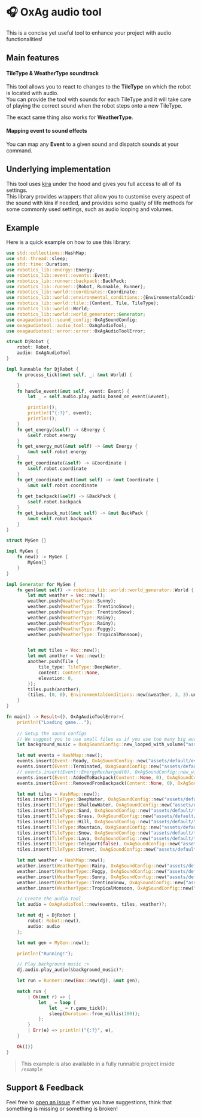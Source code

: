 # 🎧 OxAg audio tool
This is a concise yet useful tool to enhance your project with audio functionalities!

## Main features
#### TileType & WeatherType soundtrack
This tool allows you to react to changes to the **TileType** on which the robot is located with audio.  
You can provide the tool with sounds for each TileType and it will take care of playing the correct sound when the robot steps onto a new TileType.

The exact same thing also works for **WeatherType**.  

#### Mapping event to sound effects
You can map any **Event** to a given sound and dispatch sounds at your command.

## Underlying implementation
This tool uses [kira](https://docs.rs/kira/latest/kira/) under the hood and gives you full access to all of its settings.  
This library provides wrappers that allow you to customise every aspect of the sound with kira if needed, and provides some quality of life methods for some commonly used settings, such as audio looping and volumes.

## Example
Here is a quick example on how to use this library:
```rust
use std::collections::HashMap;
use std::thread::sleep;
use std::time::Duration;
use robotics_lib::energy::Energy;
use robotics_lib::event::events::Event;
use robotics_lib::runner::backpack::BackPack;
use robotics_lib::runner::{Robot, Runnable, Runner};
use robotics_lib::world::coordinates::Coordinate;
use robotics_lib::world::environmental_conditions::{EnvironmentalConditions, WeatherType};
use robotics_lib::world::tile::{Content, Tile, TileType};
use robotics_lib::world::World;
use robotics_lib::world::world_generator::Generator;
use oxagaudiotool::sound_config::OxAgSoundConfig;
use oxagaudiotool::audio_tool::OxAgAudioTool;
use oxagaudiotool::error::error::OxAgAudioToolError;

struct DjRobot {
    robot: Robot,
    audio: OxAgAudioTool
}

impl Runnable for DjRobot {
    fn process_tick(&mut self, _: &mut World) {

    }
    fn handle_event(&mut self, event: Event) {
        let _ = self.audio.play_audio_based_on_event(&event);

        println!();
        println!("{:?}", event);
        println!();
    }
    fn get_energy(&self) -> &Energy {
        &self.robot.energy
    }
    fn get_energy_mut(&mut self) -> &mut Energy {
        &mut self.robot.energy
    }
    fn get_coordinate(&self) -> &Coordinate {
        &self.robot.coordinate
    }
    fn get_coordinate_mut(&mut self) -> &mut Coordinate {
        &mut self.robot.coordinate
    }
    fn get_backpack(&self) -> &BackPack {
        &self.robot.backpack
    }
    fn get_backpack_mut(&mut self) -> &mut BackPack {
        &mut self.robot.backpack
    }
}

struct MyGen {}

impl MyGen {
    fn new() -> MyGen {
        MyGen{}
    }
}

impl Generator for MyGen {
    fn gen(&mut self) -> robotics_lib::world::world_generator::World {
        let mut weather = Vec::new();
        weather.push(WeatherType::Sunny);
        weather.push(WeatherType::TrentinoSnow);
        weather.push(WeatherType::TrentinoSnow);
        weather.push(WeatherType::Rainy);
        weather.push(WeatherType::Rainy);
        weather.push(WeatherType::Foggy);
        weather.push(WeatherType::TropicalMonsoon);


        let mut tiles = Vec::new();
        let mut another = Vec::new();
        another.push(Tile {
            tile_type: TileType::DeepWater,
            content: Content::None,
            elevation: 0,
        });
        tiles.push(another);
        (tiles, (0, 0), EnvironmentalConditions::new(&weather, 3, 3).unwrap(), 0.1, None)
    }
}

fn main() -> Result<(), OxAgAudioToolError>{
    println!("Loading game...");
    
    // Setup the sound configs
    // We suggest you to use small files as if you use too many big audio files the startup times may increase
    let background_music = OxAgSoundConfig::new_looped_with_volume("assets/default/music.ogg", 2.0);

    let mut events = HashMap::new();
    events.insert(Event::Ready, OxAgSoundConfig::new("assets/default/event/event_ready.ogg"));
    events.insert(Event::Terminated, OxAgSoundConfig::new("assets/default/event/event_terminated.ogg"));
    // events.insert(Event::EnergyRecharged(0), OxAgSoundConfig::new_with_volume("assets/default/event/event_energy_recharged.ogg", 0.1));
    events.insert(Event::AddedToBackpack(Content::None, 0), OxAgSoundConfig::new("assets/default/event/event_add_to_backpack.ogg"));
    events.insert(Event::RemovedFromBackpack(Content::None, 0), OxAgSoundConfig::new("assets/default/event/event_remove_from_backpack.ogg"));

    let mut tiles = HashMap::new();
    tiles.insert(TileType::DeepWater, OxAgSoundConfig::new("assets/default/tile/tile_water.ogg"));
    tiles.insert(TileType::ShallowWater, OxAgSoundConfig::new("assets/default/tile/tile_water.ogg"));
    tiles.insert(TileType::Sand, OxAgSoundConfig::new("assets/default/tile/tile_sand.ogg"));
    tiles.insert(TileType::Grass, OxAgSoundConfig::new("assets/default/tile/tile_grass.ogg"));
    tiles.insert(TileType::Hill, OxAgSoundConfig::new("assets/default/tile/tile_grass.ogg"));
    tiles.insert(TileType::Mountain, OxAgSoundConfig::new("assets/default/tile/tile_mountain.ogg"));
    tiles.insert(TileType::Snow, OxAgSoundConfig::new("assets/default/tile/tile_snow.ogg"));
    tiles.insert(TileType::Lava, OxAgSoundConfig::new("assets/default/tile/tile_lava.ogg"));
    tiles.insert(TileType::Teleport(false), OxAgSoundConfig::new("assets/default/tile/tile_teleport.ogg"));
    tiles.insert(TileType::Street, OxAgSoundConfig::new("assets/default/tile/tile_street.ogg"));

    let mut weather = HashMap::new();
    weather.insert(WeatherType::Rainy, OxAgSoundConfig::new("assets/default/weather/weather_rainy.ogg"));
    weather.insert(WeatherType::Foggy, OxAgSoundConfig::new("assets/default/weather/weather_foggy.ogg"));
    weather.insert(WeatherType::Sunny, OxAgSoundConfig::new("assets/default/weather/weather_sunny.ogg"));
    weather.insert(WeatherType::TrentinoSnow, OxAgSoundConfig::new("assets/default/weather/weather_winter.ogg"));
    weather.insert(WeatherType::TropicalMonsoon, OxAgSoundConfig::new("assets/default/weather/weather_tropical.ogg"));

    // Create the audio tool
    let audio = OxAgAudioTool::new(events, tiles, weather)?;

    let mut dj = DjRobot {
        robot: Robot::new(),
        audio: audio
    };

    let mut gen = MyGen::new();

    println!("Running!");

    // Play background music :>
    dj.audio.play_audio(&background_music)?;

    let run = Runner::new(Box::new(dj), &mut gen);

    match run {
        | Ok(mut r) => {
            let _ = loop {
                let _ = r.game_tick();
                sleep(Duration::from_millis(100));
            };
        }
        | Err(e) => println!("{:?}", e),
    }

    Ok(())
}
```
> This example is also available in a fully runnable project inside `/example`

## Support & Feedback
Feel free to [open an issue](https://github.com/xupremix/oxagaudiotool/issues) if either you have suggestions, think that something is missing or something is broken!